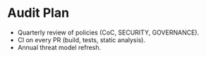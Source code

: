 # Audit Plan

- Quarterly review of policies (CoC, SECURITY, GOVERNANCE).
- CI on every PR (build, tests, static analysis).
- Annual threat model refresh.
